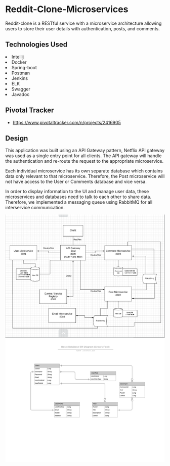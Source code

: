 # Reddit-Clone-Microservices

Reddit-clone is a RESTful service with a microservice architecture allowing users to store their user details with authentication, posts, and comments. 

## Technologies Used
<li>
  Intellij
<li>
  Docker
<li>  
  Spring-boot
 <li> 
  Postman
 <li>
   Jenkins
  <li>
    ELK
  <li>
    Swagger
  <li>
    Javadoc
     

## Pivotal Tracker
- https://www.pivotaltracker.com/n/projects/2416905


## Design
This application was built using an API Gateway pattern, Netflix API gateway was used as a single entry point for all clients. The API gateway will handle the authentication and re-route the request to the appropriate microservice.

Each individual microservice has its own separate database which contains data only relevant to that microservice. Therefore, the Post microservice will not have access to the User or Comments database and vice versa. 

In order to display information to the UI and manage user data, these microservices and databases need to talk to each other to share data. Therefore, we implemented a messaging queue using RabbitMQ for all interservice communication.

![design](images/design2.PNG) ![ERD](images/Basic%20Database%20ER%20Diagram%20(Crow's%20Foot).png)


